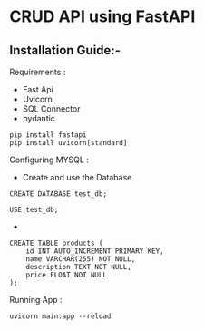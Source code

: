 # CRUD API using FastAPI


## Installation Guide:-


Requirements :
 * Fast Api
 * Uvicorn
 * SQL Connector
 * pydantic
 
``` pip install fastapi ```<br>
``` pip install uvicorn[standard] ```


Configuring MYSQL :

* Create and use the Database
``` 
CREATE DATABASE test_db;
```

```
USE test_db;
```

*

``` 
CREATE TABLE products (
    id INT AUTO_INCREMENT PRIMARY KEY,
    name VARCHAR(255) NOT NULL,
    description TEXT NOT NULL,
    price FLOAT NOT NULL
);
```

Running App : 

``` uvicorn main:app --reload ```
